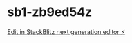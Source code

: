 # sb1-zb9ed54z

[Edit in StackBlitz next generation editor ⚡️](https://stackblitz.com/~/github.com/Dansoko22md/sb1-zb9ed54z)